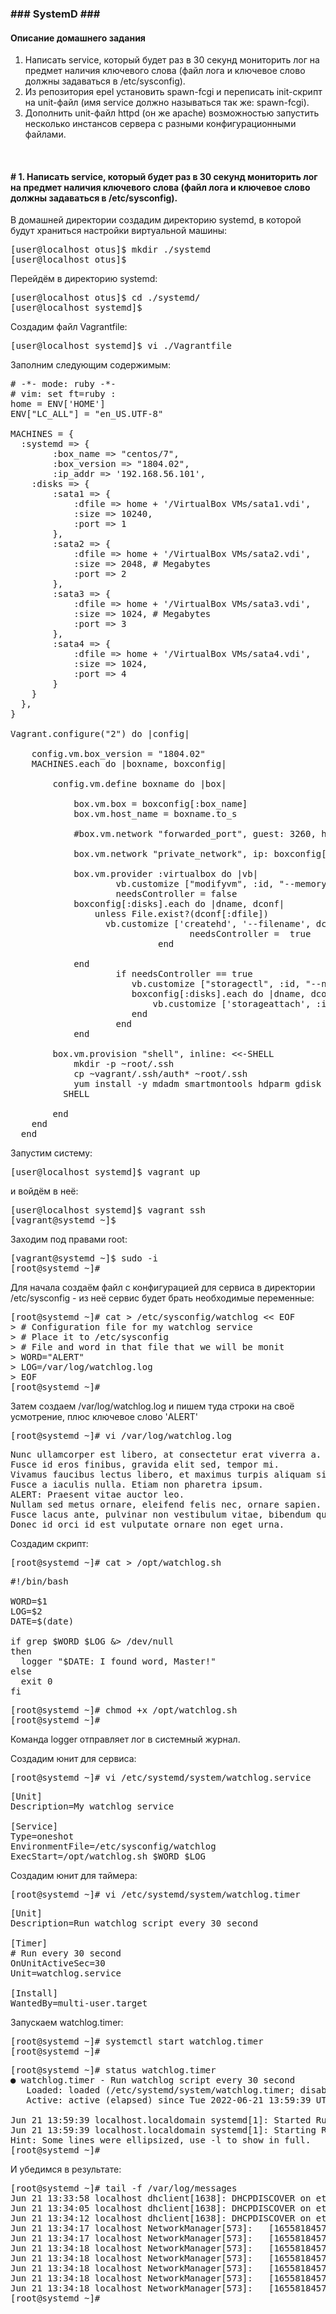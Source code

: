 <h3>### SystemD ###</h3>

<h4>Описание домашнего задания</h4>

<ol>
  <li>Написать service, который будет раз в 30 секунд мониторить лог на предмет наличия ключевого слова (файл лога и ключевое слово должны задаваться в /etc/sysconfig).</li>
  <li>Из репозитория epel установить spawn-fcgi и переписать init-скрипт на unit-файл (имя service должно называться так же: spawn-fcgi).</li>
  <li>Дополнить unit-файл httpd (он же apache) возможностью запустить несколько инстансов сервера с разными конфигурационными файлами.</li>
</ol>
<br />

<h4># 1. Написать service, который будет раз в 30 секунд мониторить лог на предмет наличия ключевого слова (файл лога и ключевое слово должны задаваться в /etc/sysconfig).</h4>

<p>В домашней директории создадим директорию systemd, в которой будут храниться настройки виртуальной машины:</p>

<pre>[user@localhost otus]$ mkdir ./systemd
[user@localhost otus]$</pre>

<p>Перейдём в директорию systemd:</p>

<pre>[user@localhost otus]$ cd ./systemd/
[user@localhost systemd]$</pre>

<p>Создадим файл Vagrantfile:</p>

<pre>[user@localhost systemd]$ vi ./Vagrantfile</pre>

<p>Заполним следующим содержимым:</p>

<pre># -*- mode: ruby -*-
# vim: set ft=ruby :
home = ENV['HOME']
ENV["LC_ALL"] = "en_US.UTF-8"

MACHINES = {
  :systemd => {
        :box_name => "centos/7",
        :box_version => "1804.02",
        :ip_addr => '192.168.56.101',
    :disks => {
        :sata1 => {
            :dfile => home + '/VirtualBox VMs/sata1.vdi',
            :size => 10240,
            :port => 1
        },
        :sata2 => {
            :dfile => home + '/VirtualBox VMs/sata2.vdi',
            :size => 2048, # Megabytes
            :port => 2
        },
        :sata3 => {
            :dfile => home + '/VirtualBox VMs/sata3.vdi',
            :size => 1024, # Megabytes
            :port => 3
        },
        :sata4 => {
            :dfile => home + '/VirtualBox VMs/sata4.vdi',
            :size => 1024,
            :port => 4
        }
    }
  },
}

Vagrant.configure("2") do |config|

    config.vm.box_version = "1804.02"
    MACHINES.each do |boxname, boxconfig|
  
        config.vm.define boxname do |box|
  
            box.vm.box = boxconfig[:box_name]
            box.vm.host_name = boxname.to_s
  
            #box.vm.network "forwarded_port", guest: 3260, host: 3260+offset
  
            box.vm.network "private_network", ip: boxconfig[:ip_addr]
  
            box.vm.provider :virtualbox do |vb|
                    vb.customize ["modifyvm", :id, "--memory", "256"]
                    needsController = false
            boxconfig[:disks].each do |dname, dconf|
                unless File.exist?(dconf[:dfile])
                  vb.customize ['createhd', '--filename', dconf[:dfile], '--variant', 'Fixed', '--size', dconf[:size]]
                                  needsController =  true
                            end
  
            end
                    if needsController == true
                       vb.customize ["storagectl", :id, "--name", "SATA", "--add", "sata" ]
                       boxconfig[:disks].each do |dname, dconf|
                           vb.customize ['storageattach', :id,  '--storagectl', 'SATA', '--port', dconf[:port], '--device', 0, '--type', 'hdd', '--medium', dconf[:dfile]]
                       end
                    end
            end
  
        box.vm.provision "shell", inline: <<-SHELL
            mkdir -p ~root/.ssh
            cp ~vagrant/.ssh/auth* ~root/.ssh
            yum install -y mdadm smartmontools hdparm gdisk
          SHELL
  
        end
    end
  end
</pre>

<p>Запустим систему:</p>

<pre>[user@localhost systemd]$ vagrant up</pre>

<p>и войдём в неё:</p>

<pre>[user@localhost systemd]$ vagrant ssh
[vagrant@systemd ~]$</pre>

<p>Заходим под правами root:</p>

<pre>[vagrant@systemd ~]$ sudo -i
[root@systemd ~]#</pre>

<p>Для начала создаём файл с конфигурацией для сервиса в директории /etc/sysconfig - из неё сервис будет брать необходимые переменные:</p>

<pre>[root@systemd ~]# cat > /etc/sysconfig/watchlog << EOF
> # Configuration file for my watchlog service
> # Place it to /etc/sysconfig
> # File and word in that file that we will be monit
> WORD="ALERT"
> LOG=/var/log/watchlog.log
> EOF
[root@systemd ~]#</pre>

<p>Затем создаем /var/log/watchlog.log и пишем туда строки на своё усмотрение,
плюс ключевое слово 'ALERT'</p>

<pre>[root@systemd ~]# vi /var/log/watchlog.log</pre>

<pre>Nunc ullamcorper est libero, at consectetur erat viverra a.
Fusce id eros finibus, gravida elit sed, tempor mi.
Vivamus faucibus lectus libero, et maximus turpis aliquam sit amet.
Fusce a iaculis nulla. Etiam non pharetra ipsum.
ALERT: Praesent vitae auctor leo.
Nullam sed metus ornare, eleifend felis nec, ornare sapien.
Fusce lacus ante, pulvinar non vestibulum vitae, bibendum quis ante.
Donec id orci id est vulputate ornare non eget urna.</pre>

<p>Создадим скрипт:</p>

<pre>[root@systemd ~]# cat > /opt/watchlog.sh</pre>

<pre>#!/bin/bash

WORD=$1
LOG=$2
DATE=$(date)

if grep $WORD $LOG &> /dev/null
then
  logger "$DATE: I found word, Master!"
else
  exit 0
fi</pre>

<pre>[root@systemd ~]# chmod +x /opt/watchlog.sh
[root@systemd ~]#</pre>

<p>Команда logger отправляет лог в системный журнал.</p>

<p>Создадим юнит для сервиса:</p>

<pre>[root@systemd ~]# vi /etc/systemd/system/watchlog.service</pre>

<pre>[Unit]
Description=My watchlog service

[Service]
Type=oneshot
EnvironmentFile=/etc/sysconfig/watchlog
ExecStart=/opt/watchlog.sh $WORD $LOG</pre>

<p>Создадим юнит для таймера:</p>

<pre>[root@systemd ~]# vi /etc/systemd/system/watchlog.timer</pre>

<pre>[Unit]
Description=Run watchlog script every 30 second

[Timer]
# Run every 30 second
OnUnitActiveSec=30
Unit=watchlog.service

[Install]
WantedBy=multi-user.target</pre>

<p>Запускаем watchlog.timer:</p>

<pre>[root@systemd ~]# systemctl start watchlog.timer
[root@systemd ~]#</pre>

<pre>[root@systemd ~]# status watchlog.timer
● watchlog.timer - Run watchlog script every 30 second
   Loaded: loaded (/etc/systemd/system/watchlog.timer; disabled; vendor preset: disabled)
   Active: active (elapsed) since Tue 2022-06-21 13:59:39 UTC; 6s ago

Jun 21 13:59:39 localhost.localdomain systemd[1]: Started Run watchlog script ....
Jun 21 13:59:39 localhost.localdomain systemd[1]: Starting Run watchlog script....
Hint: Some lines were ellipsized, use -l to show in full.
[root@systemd ~]#</pre>

<p>И убедимся в результате:</p>

<pre>[root@systemd ~]# tail -f /var/log/messages
Jun 21 13:33:58 localhost dhclient[1638]: DHCPDISCOVER on eth1 to 255.255.255.255 port 67 interval 7 (xid=0x4d80dba7)
Jun 21 13:34:05 localhost dhclient[1638]: DHCPDISCOVER on eth1 to 255.255.255.255 port 67 interval 7 (xid=0x4d80dba7)
Jun 21 13:34:12 localhost dhclient[1638]: DHCPDISCOVER on eth1 to 255.255.255.255 port 67 interval 14 (xid=0x4d80dba7)
Jun 21 13:34:17 localhost NetworkManager[573]: <warn>  [1655818457.9956] dhcp4 (eth1): request timed out
Jun 21 13:34:17 localhost NetworkManager[573]: <info>  [1655818457.9957] dhcp4 (eth1): state changed unknown -> timeout
Jun 21 13:34:18 localhost NetworkManager[573]: <info>  [1655818457.9972] dhcp4 (eth1): canceled DHCP transaction, DHCP client pid 1638
Jun 21 13:34:18 localhost NetworkManager[573]: <info>  [1655818457.9973] dhcp4 (eth1): state changed timeout -> done
Jun 21 13:34:18 localhost NetworkManager[573]: <info>  [1655818457.9977] device (eth1): state change: ip-config -> failed (reason 'ip-config-unavailable', sys-iface-state: 'managed')
Jun 21 13:34:18 localhost NetworkManager[573]: <warn>  [1655818457.9981] device (eth1): Activation: failed for connection 'Wired connection 1'
Jun 21 13:34:18 localhost NetworkManager[573]: <info>  [1655818457.9987] device (eth1): state change: failed -> disconnected (reason 'none', sys-iface-state: 'managed')
[root@systemd ~]#</pre>

